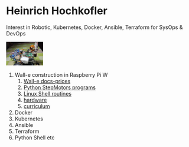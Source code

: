 # Heinrich Hochkofler
Interest in Robotic, Kubernetes, Docker, Ansible, Terraform for SysOps & DevOps

<img src="./Wall-e_Docs/wall-e.png" width="100"/>

1. Wall-e construction in Raspberry Pi W
   1. [Wall-e docs-prices](./Wall-e_Docs)
   2. [Python StepMotors programs](./software-python)
   3. [Linux Shell routines](./software-shell)
   4. [hardware](./hardware)
   5. [curriculum](./curriculum)
2. Docker
3. Kubernetes
4. Ansible
5. Terraform
6. Python Shell etc